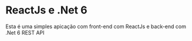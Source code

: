 # ReactJs e .Net 6

Esta é uma simples apicação com front-end com ReactJs e back-end com .Net 6 REST API
